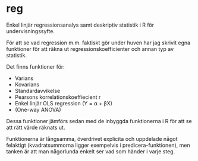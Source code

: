 # reg
Enkel linjär regressionsanalys samt deskriptiv statistik i R för undervisningssyfte.

För att se vad regression m.m. faktiskt gör under huven har jag skrivit egna funktioner för att räkna ut regressionskoefficienter och annan typ av statistik.

Det finns funktioner för:
- Varians
- Kovarians
- Standardavvikelse
- Pearsons korrelationskoeffiecient r
- Enkel linjär OLS regression (Y = α + βX)
- (One-way ANOVA)

Dessa funktioner jämförs sedan med de inbyggda funktionerna i R för att se att rätt värde räknats ut.

Funktionerna är långsamma, överdrivet explicita och uppdelade något felaktigt (kvadratsummorna ligger exempelvis i predicera-funktionen), men tanken är att man någorlunda enkelt ser vad som händer i varje steg.
